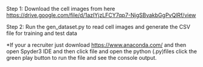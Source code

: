Step 1: Download the cell images from here
https://drive.google.com/file/d/1azIYjzLFCY7qp7-NjgSBvakbGgPvQlRf/view

Step 2: Run the gen_dataset.py to read cell images and generate the CSV file for training and test data

*If your a recruiter just download https://www.anaconda.com/ and then open Spyder3 IDE and then click file and open the python (.py)files click the green play button to run the file and see the console output. 